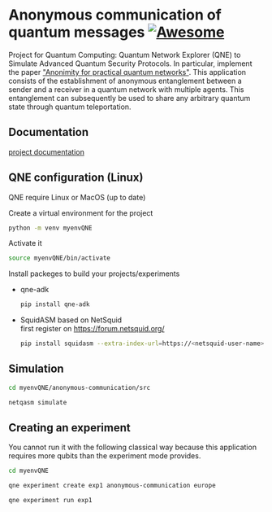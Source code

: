 # Anonymous communication of quantum messages [![Awesome](https://cdn.jsdelivr.net/gh/sindresorhus/awesome@d7305f38d29fed78fa85652e3a63e154dd8e8829/media/badge.svg)](https://github.com/sindresorhus/awesome#readme)

Project for Quantum Computing: Quantum Network Explorer (QNE) to Simulate Advanced Quantum Security Protocols. In particular, implement the paper ["Anonimity for practical quantum networks"](./Anonymity_for_practical_quantum_networks(paper).pdf).
This application consists of the establishment of anonymous entanglement between a sender and a receiver in a quantum network with multiple agents. This entanglement can subsequently be used to share any arbitrary quantum state through quantum teleportation.

## Documentation
[project documentation](./project-documentation.pdf)

## QNE configuration (Linux)
QNE require Linux or MacOS (up to date)

Create a virtual environment for the project
```bash
python -m venv myenvQNE
```
Activate it
```bash
source myenvQNE/bin/activate
```
Install packeges to build your projects/experiments
- qne-adk
  ```bash
  pip install qne-adk
  ```
- SquidASM based on NetSquid <br>
  first register on https://forum.netsquid.org/
  ```bash
  pip install squidasm --extra-index-url=https://<netsquid-user-name>:<netsquid-password>@pypi.netsquid.org
  ```
## Simulation
```bash
cd myenvQNE/anonymous-communication/src
```
```bash
netqasm simulate
```
## Creating an experiment
You cannot run it with the following classical way because this application requires more qubits than the experiment mode provides.
```bash
cd myenvQNE
```
```bash
qne experiment create exp1 anonymous-communication europe
```
```bash
qne experiment run exp1
```

